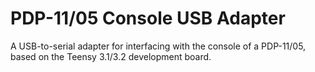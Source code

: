# PDP-11/05 Console USB Adapter

A USB-to-serial adapter for interfacing with the console of a PDP-11/05, based on the Teensy 3.1/3.2 development board.
